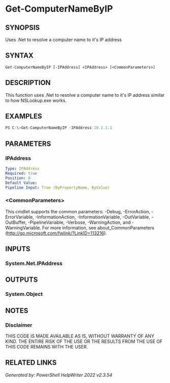 # Get-ComputerNameByIP## SYNOPSISUses .Net to resolve a computer name to it's IP address## SYNTAX```Get-ComputerNameByIP [-IPAddress] <IPAddress> [<CommonParameters>]```## DESCRIPTIONThis function uses .Net to resolve a computer name to it's IP address similar to how NSLookup.exe works.## EXAMPLES```powershellPS C:\>Get-ComputerNameByIP -IPAddress 10.1.1.1```## PARAMETERS### IPAddress```yamlType: IPAddressRequired: truePosition: 0Default Value: Pipeline Input: True (ByPropertyName, ByValue)```### \<CommonParameters\>This cmdlet supports the common parameters: -Debug, -ErrorAction, -ErrorVariable, -InformationAction, -InformationVariable, -OutVariable, -OutBuffer, -PipelineVariable, -Verbose, -WarningAction, and -WarningVariable. For more information, see about_CommonParameters (http://go.microsoft.com/fwlink/?LinkID=113216).## INPUTS### System.Net.IPAddress## OUTPUTS### System.Object## NOTES### DisclaimerTHIS CODE IS MADE AVAILABLE AS IS, WITHOUT WARRANTY OF ANY KIND. THE ENTIRE RISK OF THE USE OR THE RESULTS FROM THE USE OF THIS CODE REMAINS WITH THE USER.## RELATED LINKS*Generated by: PowerShell HelpWriter 2022 v2.3.54*